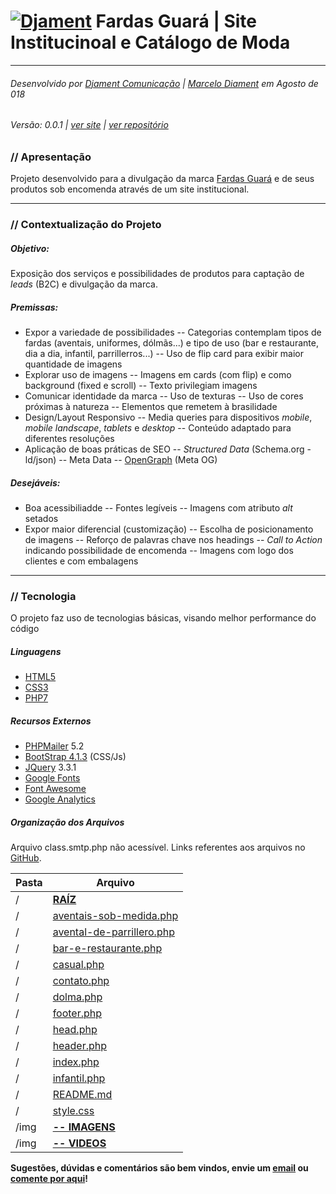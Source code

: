 # [![Djament](https://djament.com.br/favicons/favicon-32x32.png)](https://djament.com.br) Fardas Guará | Site Institucinoal e Catálogo de Moda
___
###### Desenvolvido por [Djament Comunicação] | [Marcelo Diament] em Agosto de 018
###### Versão: 0.0.1 | [ver site] | [ver repositório]

### // Apresentação
Projeto desenvolvido para a divulgação da marca [Fardas Guará] e de seus produtos sob encomenda através de um site institucional.

---

### // Contextualização do Projeto

##### Objetivo:
Exposição dos serviços e possibilidades de produtos para captação de *leads* (B2C) e divulgação da marca.

##### Premissas:
- Expor a variedade de possibilidades
-- Categorias contemplam tipos de fardas (aventais, uniformes, dólmãs...) e tipo de uso (bar e restaurante, dia a dia, infantil, parrillerros...)
-- Uso de flip card para exibir maior quantidade de imagens
- Explorar uso de imagens
-- Imagens em cards (com flip) e como background (fixed e scroll)
-- Texto privilegiam imagens
- Comunicar identidade da marca
-- Uso de texturas
-- Uso de cores próximas à natureza
-- Elementos que remetem à brasilidade
- Design/Layout Responsivo
-- Media queries para dispositivos *mobile*, *mobile landscape*, *tablets* e *desktop*
-- Conteúdo adaptado para diferentes resoluções
- Aplicação de boas práticas de SEO
-- *Structured Data* (Schema.org - ld/json)
-- Meta Data
-- [OpenGraph] (Meta OG)


##### Desejáveis:
- Boa acessibiliadde
-- Fontes legíveis
-- Imagens com atributo *alt* setados
- Expor maior diferencial (customização)
-- Escolha de posicionamento de imagens
-- Reforço de palavras chave nos headings
-- *Call to Action* indicando possibilidade de encomenda
-- Imagens com logo dos clientes e com embalagens

---

### // Tecnologia
O projeto faz uso de tecnologias básicas, visando melhor performance do código

##### Linguagens
- [HTML5]
- [CSS3]
- [PHP7]

##### Recursos Externos
- [PHPMailer] 5.2
- [BootStrap 4.1.3] (CSS/Js)
- [JQuery] 3.3.1
- [Google Fonts]
- [Font Awesome]
- [Google Analytics]


##### Organização dos Arquivos

Arquivo class.smtp.php não acessível. Links referentes aos arquivos no [GitHub].

| Pasta | Arquivo |
| ------ | ------ |
| / | [**RAÍZ**][root] |
| / | [aventais-sob-medida.php][aventais] |
| / | [avental-de-parrillero.php][parrillero] |
| / | [bar-e-restaurante.php][bar-e-restaurante] |
| / | [casual.php][casual] |
| / | [contato.php][contato] |
| / | [dolma.php][dolma] |
| / | [footer.php][footer] |
| / | [head.php][head] |
| / | [header.php][header] |
| / | [index.php][index] |
| / | [infantil.php][infantil] |
| / | [README.md][readme] |
| / | [style.css][style] |
| /img | [**-- IMAGENS**][img] |
| /img | [**-- VIDEOS**][video] |



**Sugestões, dúvidas e comentários são bem vindos, envie um [email] ou [comente por aqui][issue]!**

   [Marcelo Diament]: <https://github.com/Marcelo-Diament>
   [Djament Comunicação]: <https://djament.com.br>
   [Fardas Guará]: <http://fardasguara.com.br>
   [email]: <mailto:contato@djament.com.br>
   [ver site]: <https://fardasguara.com.br/index.php>
   [ver repositório]: <https://github.com/Djament/fardas-guara>
   [root]: <https://github.com/Djament/fardas-guara>
   [aventais]: <https://github.com/Djament/fardas-guara/aventais-sob-medida.php>
   [parrillero]: <https://github.com/Djament/fardas-guara/avental-de-parrillero.php>
   [bar-e-restaurante]: <https://github.com/Djament/fardas-guara/bar-e-restaurante.php>
   [casual]: <https://github.com/Djament/fardas-guara/casual.php>
   [contato]: <https://github.com/Djament/fardas-guara/contato.php>
   [dolma]: <https://github.com/Djament/fardas-guara/dolma.php>
   [footer]: <https://github.com/Djament/fardas-guara/footer.php>
   [head]: <https://github.com/Djament/fardas-guara/head.php>
   [header]: <https://github.com/Djament/fardas-guara/header.php>
   [index]: <https://github.com/Djament/fardas-guara/index.php>
   [infantil]: <https://github.com/Djament/fardas-guara/infantil.php>
   [dolma]: <https://github.com/Djament/fardas-guara/infantil.php>
   [readme]: <https://github.com/Djament/fardas-guara/blob/master/README.md>
   [style]: <https://github.com/Djament/fardas-guara/blob/master/style.css>
   [cssmin]: <https://github.com/Djament/fardas-guara/blob/master/style.min.css>
   [img]: <https://github.com/Djament/fardas-guara/tree/master/img>
   [video]: <https://github.com/Djament/fardas-guara/tree/master/video>
   [issue]: <https://github.com/Djament/fardas-guara/issues/new>
   [GoogleAds]: <https://ads.google.com>
   [HTML5]: <https://www.w3.org/html/>
   [CSS3]: <https://www.w3.org/Style/CSS/>
   [PHP7]: <https://secure.php.net/>
   [PHPMailer]: <https://github.com/PHPMailer>
   [BootStrap 4.1.3]: <https://getbootstrap.com/docs/4.1/getting-started/introduction/>
   [Google Fonts]: <https://fonts.google.com/>
   [Poiret One]: <https://fonts.google.com/specimen/Poiret+One>
   [Font Awesome]: <https://fontawesome.com/>
   [Google Analytics]: <https://analytics.google.com/analytics/web/>
   [OpenGraph]: <http://ogp.me/>
   [GitHub]: <https://github.com/>
   [JQuery]: <https://jquery.com/>
